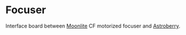 # Focuser

Interface board between [Moonlite](https://focuser.com/products.php) CF motorized focuser and [Astroberry](https://www.astroberry.io). 
